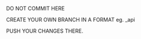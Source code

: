 DO NOT COMMIT HERE

CREATE YOUR OWN BRANCH IN A FORMAT eg. <lastname>_api

PUSH YOUR CHANGES THERE.
